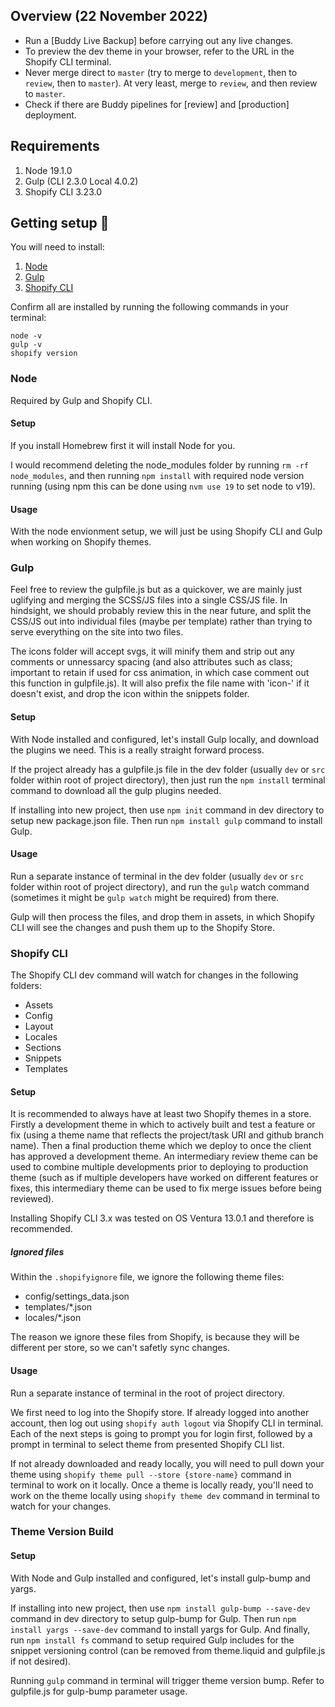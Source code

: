 ## Overview (22 November 2022)

- Run a [Buddy Live Backup] before carrying out any live changes.
- To preview the dev theme in your browser, refer to the URL in the Shopify CLI terminal.
- Never merge direct to `master` (try to merge to `development`, then to `review`, then to `master`). At very least, merge to `review`, and then review to `master`.
- Check if there are Buddy pipelines for [review] and [production] deployment.


## Requirements

1. Node 19.1.0
2. Gulp (CLI 2.3.0 Local 4.0.2)
3. Shopify CLI 3.23.0


## Getting setup 🚀

You will need to install:

 1. [Node](https://nodejs.org/en/download/)
 2. [Gulp](https://gulpjs.com/docs/en/getting-started/quick-start)
 3. [Shopify CLI](https://shopify.dev/themes/tools/cli/install)

Confirm all are installed by running the following commands in your terminal:

```
node -v
gulp -v
shopify version
```


### Node

Required by Gulp and Shopify CLI.

#### Setup

If you install Homebrew first it will install Node for you.

I would recommend deleting the node_modules folder by running `rm -rf node_modules`, and then running `npm install` with required node version running (using npm this can be done using `nvm use 19` to set node to v19).

#### Usage

With the node envionment setup, we will just be using Shopify CLI and Gulp when working on Shopify themes.


### Gulp

Feel free to review the gulpfile.js but as a quickover, we are mainly just uglifying and merging the SCSS/JS files into a single CSS/JS file. In hindsight, we should probably review this in the near future, and split the CSS/JS out into individual files (maybe per template) rather than trying to serve everything on the site into two files. 

The icons folder will accept svgs, it will minify them and strip out any comments or unnessarcy spacing (and also attributes such as class; important to retain if used for css animation, in which case comment out this function in gulpfile.js). It will also prefix the file name with 'icon-' if it doesn't exist, and drop the icon within the snippets folder.

#### Setup

With Node installed and configured, let's install Gulp locally, and download the plugins we need. This is a really straight forward process.

If the project already has a gulpfile.js file in the dev folder (usually `dev` or `src` folder within root of project directory), then just run the `npm install` terminal command to download all the gulp plugins needed.

If installing into new project, then use `npm init` command in dev directory to setup new package.json file. Then run `npm install gulp` command to install Gulp.

#### Usage

Run a separate instance of terminal in the dev folder (usually `dev` or `src` folder within root of project directory), and run the `gulp` watch command (sometimes it might be `gulp watch` might be required) from there. 

Gulp will then process the files, and drop them in assets, in which Shopify CLI will see the changes and push them up to the Shopify Store. 


### Shopify CLI

The Shopify CLI dev command will watch for changes in the following folders:

 - Assets
 - Config
 - Layout
 - Locales
 - Sections
 - Snippets
 - Templates

#### Setup

It is recommended to always have at least two Shopify themes in a store. Firstly a development theme in which to actively built and test a feature or fix (using a theme name that reflects the project/task URI and github branch name). Then a final production theme which we deploy to once the client has approved a development theme. An intermediary review theme can be used to combine multiple developments prior to deploying to production theme (such as if multiple developers have worked on different features or fixes, this intermediary theme can be used to fix merge issues before being reviewed).

Installing Shopify CLI 3.x was tested on OS Ventura 13.0.1 and therefore is recommended.

##### Ignored files

Within the `.shopifyignore` file, we ignore the following theme files:
- config/settings_data.json 
- templates/*.json
- locales/*.json

The reason we ignore these files from Shopify, is because they will be different per store, so we can't safetly sync changes. 

#### Usage

Run a separate instance of terminal in the root of project directory.

We first need to log into the Shopify store. If already logged into another account, then log out using `shopify auth logout` via Shopify CLI in terminal. Each of the next steps is going to prompt you for login first, followed by a prompt in terminal to select theme from presented Shopify CLI list.

If not already downloaded and ready locally, you will need to pull down your theme using `shopify theme pull --store {store-name}` command in terminal to work on it locally. Once a theme is locally ready, you'll need to work on the theme locally using `shopify theme dev` command in terminal to watch for your changes.


### Theme Version Build

#### Setup

With Node and Gulp installed and configured, let's install gulp-bump and yargs.

If installing into new project, then use `npm install gulp-bump --save-dev` command in dev directory to setup gulp-bump for Gulp. Then run `npm install yargs --save-dev` command to install yargs for Gulp. And finally, run `npm install fs` command to setup required Gulp includes for the snippet versioning control (can be removed from theme.liquid and gulpfile.js if not desired).

Running `gulp` command in terminal will trigger theme version bump. Refer to gulpfile.js for gulp-bump parameter usage.